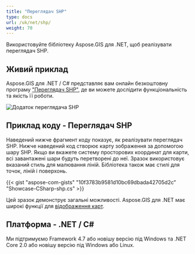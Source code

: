 ```yaml
---
title: "Переглядач SHP"
type: docs
url: /uk/net/shp/
weight: 70
---
```


Використовуйте бібліотеку Aspose.GIS для .NET, щоб реалізувати переглядач SHP.

## **Живий приклад**

Aspose.GIS для .NET / C# представляє вам онлайн безкоштовну програму ["Переглядач SHP"](https://products.aspose.app/gis/viewer/shp), де ви можете дослідити функціональність та якість її роботи.

![Додаток переглядача SHP](viewer.png)

## **Приклад коду - Переглядач SHP**

Наведений нижче фрагмент коду показує, як реалізувати переглядач SHP. Нижче наведений код створює карту зображення за допомогою шару SHP. Якщо ви вкажете систему просторових координат для карти, всі завантажені шари будуть перетворені до неї.
Зразок використовує вказаний стиль для малювання ліній. Бібліотека також має стилі для точок, ліній і поверхонь.

{{< gist "aspose-com-gists" "10f3783b9581d10bc69dbada42705d2c" "Showcase-CSharp-shp.cs" >}}

Цей зразок демонструє загальні можливості. Aspose.GIS для .NET має широкі функції для [відображення карт](https://docs.aspose.com/gis/net/map-rendering/).

## **Платформа - .NET / C#**

Ми підтримуємо Framework 4.7 або новішу версію під Windows та .NET Core 2.0 або новішу версію під Windows або Linux.


